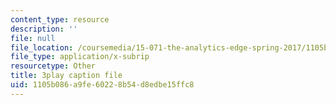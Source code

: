 ```yaml
---
content_type: resource
description: ''
file: null
file_location: /coursemedia/15-071-the-analytics-edge-spring-2017/1105b086a9fe60228b54d8edbe15ffc8_5CExAUWzHEQ.srt
file_type: application/x-subrip
resourcetype: Other
title: 3play caption file
uid: 1105b086-a9fe-6022-8b54-d8edbe15ffc8
---
```

